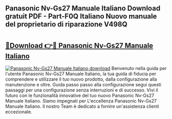 ## Panasonic Nv-Gs27 Manuale Italiano Download gratuit PDF - Part-F0Q Italiano Nuovo manuale del proprietario di riparazione V498Q

# <h2><a href="http://dfekr1f.blite.top/?on=Panasonic+Nv-Gs27+Manuale+Italiano">🔗Download 👉🔴 Panasonic Nv-Gs27 Manuale Italiano</a></h2>

[![Panasonic Nv-Gs27 Manuale Italiano download](https://i.imgur.com/lujVjoI.png)](http://dfekr1f.blite.top/?on=Panasonic+Nv-Gs27+Manuale+Italiano)
Benvenuto nella guida per l'utente Panasonic Nv-Gs27 Manuale Italiano, la tua guida di fiducia per comprendere e utilizzare il tuo nuovo prodotto, dalla configurazione alla manutenzione e oltre. Guida passo passo alla configurazione segui questi passaggi per una configurazione senza interruzioni e di successo. Vivi il futuro con le funzionalità innovative del tuo nuovo Panasonic Nv-Gs27 Manuale Italiano. Siamo impegnati per L'eccellenza Panasonic Nv-Gs27 Manuale Italiano. Il nostro Team è dedicato a fornire un'assistenza clienti eccezionale.
